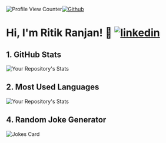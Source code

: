 ![Profile View Counter](https://komarev.com/ghpvc/?username=ritikranjan12)[![Github](https://img.shields.io/github/followers/ritikranjan12?label=Follow&style=social)](https://github.com/ritikranjan12)
# Hi, I'm Ritik Ranjan! 👋 [![linkedin](https://img.shields.io/badge/linkedin-0A66C2?style=for-the-badge&logo=linkedin&logoColor=white)](https://www.linkedin.com/in/ritik-ranjan-353568201/)

## 1. GitHub Stats
![Your Repository's Stats](https://github-readme-stats.vercel.app/api?username=ritikranjan12&show_icons=true)
## 2. Most Used Languages
![Your Repository's Stats](https://github-readme-stats.vercel.app/api/top-langs/?username=ritikranjan12&theme=blue-green)
## 4. Random Joke Generator
![Jokes Card](https://readme-jokes.vercel.app/api)


